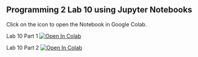 ## Programming 2 Lab 10 using Jupyter Notebooks

Click on the icon to open the Notebook in Google Colab.

Lab 10 Part 1
[![Open In Colab](https://colab.research.google.com/assets/colab-badge.svg)](https://colab.research.google.com/github/fatalaijon/lab10/blob/master/Lab10_NumPy1.ipynb)

Lab 10 Part 2
[![Open In Colab](https://colab.research.google.com/assets/colab-badge.svg)](https://colab.research.google.com/github/fatalaijon/lab10/blob/master/Lab10_NumPy2.ipynb)
